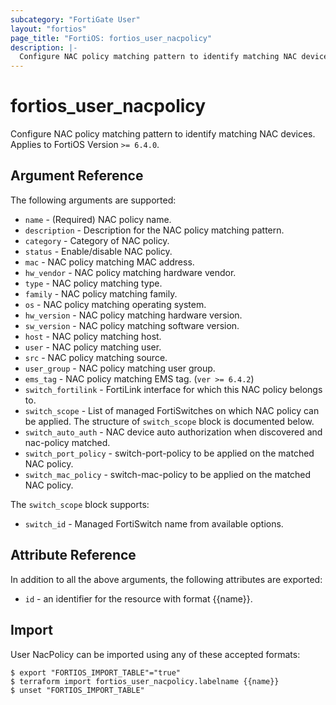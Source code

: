 ```yaml
---
subcategory: "FortiGate User"
layout: "fortios"
page_title: "FortiOS: fortios_user_nacpolicy"
description: |-
  Configure NAC policy matching pattern to identify matching NAC devices.
---
```


# fortios_user_nacpolicy
Configure NAC policy matching pattern to identify matching NAC devices. Applies to FortiOS Version `>= 6.4.0`.

## Argument Reference

The following arguments are supported:

* `name` - (Required) NAC policy name.
* `description` - Description for the NAC policy matching pattern.
* `category` - Category of NAC policy.
* `status` - Enable/disable NAC policy.
* `mac` - NAC policy matching MAC address.
* `hw_vendor` - NAC policy matching hardware vendor.
* `type` - NAC policy matching type.
* `family` - NAC policy matching family.
* `os` - NAC policy matching operating system.
* `hw_version` - NAC policy matching hardware version.
* `sw_version` - NAC policy matching software version.
* `host` - NAC policy matching host.
* `user` - NAC policy matching user.
* `src` - NAC policy matching source.
* `user_group` - NAC policy matching user group.
* `ems_tag` - NAC policy matching EMS tag. (`ver >= 6.4.2`)
* `switch_fortilink` - FortiLink interface for which this NAC policy belongs to.
* `switch_scope` - List of managed FortiSwitches on which NAC policy can be applied. The structure of `switch_scope` block is documented below.
* `switch_auto_auth` - NAC device auto authorization when discovered and nac-policy matched.
* `switch_port_policy` - switch-port-policy to be applied on the matched NAC policy.
* `switch_mac_policy` - switch-mac-policy to be applied on the matched NAC policy.

The `switch_scope` block supports:

* `switch_id` - Managed FortiSwitch name from available options.


## Attribute Reference

In addition to all the above arguments, the following attributes are exported:
* `id` - an identifier for the resource with format {{name}}.

## Import

User NacPolicy can be imported using any of these accepted formats:
```
$ export "FORTIOS_IMPORT_TABLE"="true"
$ terraform import fortios_user_nacpolicy.labelname {{name}}
$ unset "FORTIOS_IMPORT_TABLE"
```
